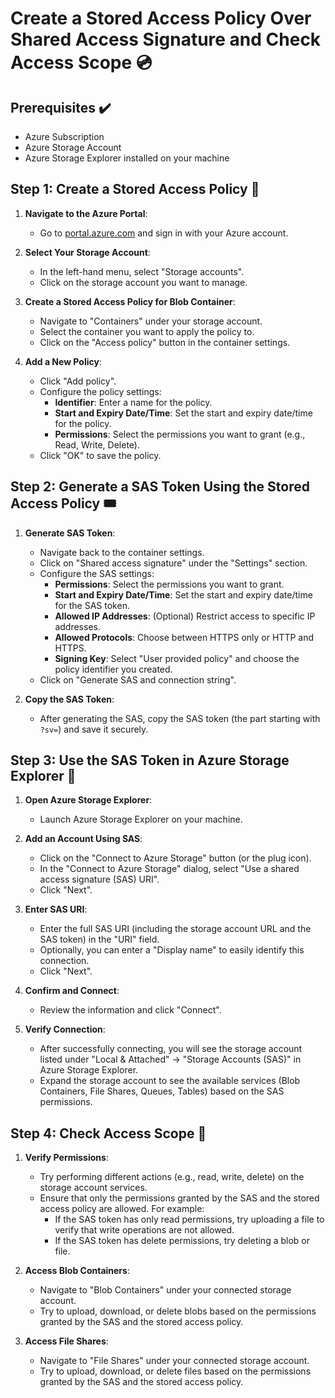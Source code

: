 # Create a Stored Access Policy Over Shared Access Signature and Check Access Scope 💿

## Prerequisites ✔️
- Azure Subscription
- Azure Storage Account
- Azure Storage Explorer installed on your machine

## Step 1: Create a Stored Access Policy 📄

1. **Navigate to the Azure Portal**:
   - Go to [portal.azure.com](https://portal.azure.com/) and sign in with your Azure account.

2. **Select Your Storage Account**:
   - In the left-hand menu, select "Storage accounts".
   - Click on the storage account you want to manage.

3. **Create a Stored Access Policy for Blob Container**:
   - Navigate to "Containers" under your storage account.
   - Select the container you want to apply the policy to.
   - Click on the "Access policy" button in the container settings.

4. **Add a New Policy**:
   - Click "Add policy".
   - Configure the policy settings:
     - **Identifier**: Enter a name for the policy.
     - **Start and Expiry Date/Time**: Set the start and expiry date/time for the policy.
     - **Permissions**: Select the permissions you want to grant (e.g., Read, Write, Delete).
   - Click "OK" to save the policy.

## Step 2: Generate a SAS Token Using the Stored Access Policy 🎟️

1. **Generate SAS Token**:
   - Navigate back to the container settings.
   - Click on "Shared access signature" under the "Settings" section.
   - Configure the SAS settings:
     - **Permissions**: Select the permissions you want to grant.
     - **Start and Expiry Date/Time**: Set the start and expiry date/time for the SAS token.
     - **Allowed IP Addresses**: (Optional) Restrict access to specific IP addresses.
     - **Allowed Protocols**: Choose between HTTPS only or HTTP and HTTPS.
     - **Signing Key**: Select "User provided policy" and choose the policy identifier you created.
   - Click on "Generate SAS and connection string".

2. **Copy the SAS Token**:
   - After generating the SAS, copy the SAS token (the part starting with `?sv=`) and save it securely.

## Step 3: Use the SAS Token in Azure Storage Explorer 💽

1. **Open Azure Storage Explorer**:
   - Launch Azure Storage Explorer on your machine.

2. **Add an Account Using SAS**:
   - Click on the "Connect to Azure Storage" button (or the plug icon).
   - In the "Connect to Azure Storage" dialog, select "Use a shared access signature (SAS) URI".
   - Click "Next".

3. **Enter SAS URI**:
   - Enter the full SAS URI (including the storage account URL and the SAS token) in the "URI" field.
   - Optionally, you can enter a "Display name" to easily identify this connection.
   - Click "Next".

4. **Confirm and Connect**:
   - Review the information and click "Connect".

5. **Verify Connection**:
   - After successfully connecting, you will see the storage account listed under "Local & Attached" -> "Storage Accounts (SAS)" in Azure Storage Explorer.
   - Expand the storage account to see the available services (Blob Containers, File Shares, Queues, Tables) based on the SAS permissions.

## Step 4: Check Access Scope 🔗

1. **Verify Permissions**:
   - Try performing different actions (e.g., read, write, delete) on the storage account services.
   - Ensure that only the permissions granted by the SAS and the stored access policy are allowed. For example:
     - If the SAS token has only read permissions, try uploading a file to verify that write operations are not allowed.
     - If the SAS token has delete permissions, try deleting a blob or file.

2. **Access Blob Containers**:
   - Navigate to "Blob Containers" under your connected storage account.
   - Try to upload, download, or delete blobs based on the permissions granted by the SAS and the stored access policy.

3. **Access File Shares**:
   - Navigate to "File Shares" under your connected storage account.
   - Try to upload, download, or delete files based on the permissions granted by the SAS and the stored access policy.
